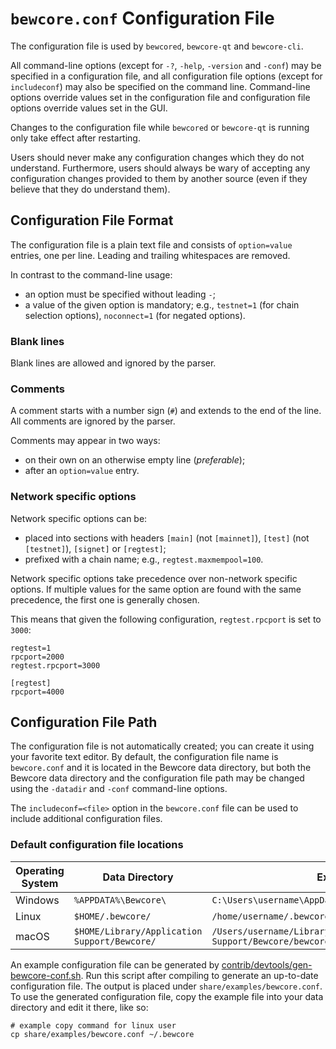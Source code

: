 # `bewcore.conf` Configuration File

The configuration file is used by `bewcored`, `bewcore-qt` and `bewcore-cli`.

All command-line options (except for `-?`, `-help`, `-version` and `-conf`) may be specified in a configuration file, and all configuration file options (except for `includeconf`) may also be specified on the command line. Command-line options override values set in the configuration file and configuration file options override values set in the GUI.

Changes to the configuration file while `bewcored` or `bewcore-qt` is running only take effect after restarting.

Users should never make any configuration changes which they do not understand. Furthermore, users should always be wary of accepting any configuration changes provided to them by another source (even if they believe that they do understand them).

## Configuration File Format

The configuration file is a plain text file and consists of `option=value` entries, one per line. Leading and trailing whitespaces are removed.

In contrast to the command-line usage:
- an option must be specified without leading `-`;
- a value of the given option is mandatory; e.g., `testnet=1` (for chain selection options), `noconnect=1` (for negated options).

### Blank lines

Blank lines are allowed and ignored by the parser.

### Comments

A comment starts with a number sign (`#`) and extends to the end of the line. All comments are ignored by the parser.

Comments may appear in two ways:
- on their own on an otherwise empty line (_preferable_);
- after an `option=value` entry.

### Network specific options

Network specific options can be:
- placed into sections with headers `[main]` (not `[mainnet]`), `[test]` (not `[testnet]`), `[signet]` or `[regtest]`;
- prefixed with a chain name; e.g., `regtest.maxmempool=100`.

Network specific options take precedence over non-network specific options.
If multiple values for the same option are found with the same precedence, the
first one is generally chosen.

This means that given the following configuration, `regtest.rpcport` is set to `3000`:

```
regtest=1
rpcport=2000
regtest.rpcport=3000

[regtest]
rpcport=4000
```

## Configuration File Path

The configuration file is not automatically created; you can create it using your favorite text editor. By default, the configuration file name is `bewcore.conf` and it is located in the Bewcore data directory, but both the Bewcore data directory and the configuration file path may be changed using the `-datadir` and `-conf` command-line options.

The `includeconf=<file>` option in the `bewcore.conf` file can be used to include additional configuration files.

### Default configuration file locations

Operating System | Data Directory | Example Path
-- | -- | --
Windows | `%APPDATA%\Bewcore\` | `C:\Users\username\AppData\Roaming\Bewcore\bewcore.conf`
Linux | `$HOME/.bewcore/` | `/home/username/.bewcore/bewcore.conf`
macOS | `$HOME/Library/Application Support/Bewcore/` | `/Users/username/Library/Application Support/Bewcore/bewcore.conf`

An example configuration file can be generated by [contrib/devtools/gen-bewcore-conf.sh](../contrib/devtools/gen-bewcore-conf.sh).
Run this script after compiling to generate an up-to-date configuration file.
The output is placed under `share/examples/bewcore.conf`.
To use the generated configuration file, copy the example file into your data directory and edit it there, like so:

```
# example copy command for linux user
cp share/examples/bewcore.conf ~/.bewcore
```
